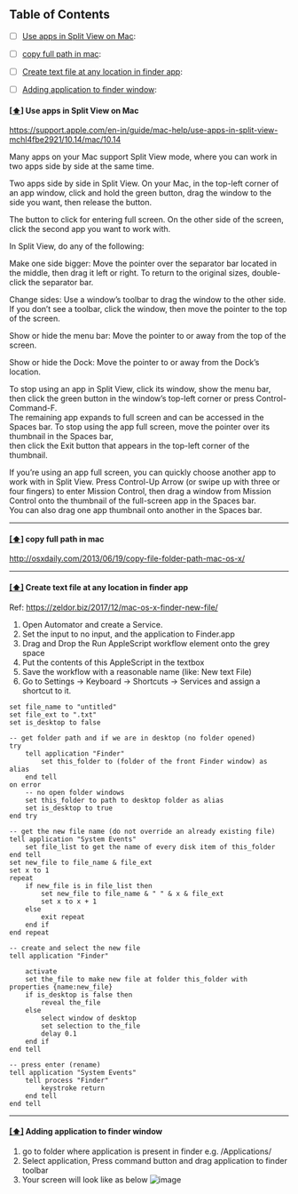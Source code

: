 ## <a name='toc'>Table of Contents</a>
- [ ] [Use apps in Split View on Mac](#split):
- [ ] [copy full path in mac](#copypath):
- [ ] [Create text file at any location in finder app](#textfile):
- [ ] [Adding application to finder window](#addAppFinder):




#### [[⬆]](#toc) <a name='split'>Use apps in Split View on Mac</a>

https://support.apple.com/en-in/guide/mac-help/use-apps-in-split-view-mchl4fbe2921/10.14/mac/10.14

Many apps on your Mac support Split View mode, where you can work in two apps side by side at the same time.

Two apps side by side in Split View.
On your Mac, in the top-left corner of an app window, click and hold the green button, drag the window to the side you want, then release the button.

The button to click for entering full screen.
On the other side of the screen, click the second app you want to work with.

In Split View, do any of the following:

Make one side bigger: Move the pointer over the separator bar located in the middle, then drag it left or right. To return to the original sizes, double-click the separator bar.

Change sides: Use a window’s toolbar to drag the window to the other side. If you don’t see a toolbar, click the window, then move the pointer to the top of the screen.

Show or hide the menu bar: Move the pointer to or away from the top of the screen.

Show or hide the Dock: Move the pointer to or away from the Dock’s location.

To stop using an app in Split View, click its window, show the menu bar, then click the green button in the window’s top-left corner or press Control-Command-F.  
The remaining app expands to full screen and can be accessed in the Spaces bar. To stop using the app full screen, move the pointer over its thumbnail in the Spaces bar,  
then click the Exit button  that appears in the top-left corner of the thumbnail.

If you’re using an app full screen, you can quickly choose another app to work with in Split View. 
Press Control-Up Arrow (or swipe up with three or four fingers) to enter Mission Control, then drag a window from Mission Control onto the thumbnail of the full-screen app in the Spaces bar.  
You can also drag one app thumbnail onto another in the Spaces bar.

-------------------------------------------------------------------------------------------------------------------------------------------------------------------------------------------------------------------------------------------------------------------------------------------------
#### [[⬆]](#toc) <a name='copypath'>copy full path in mac</a>

http://osxdaily.com/2013/06/19/copy-file-folder-path-mac-os-x/

-------------------------------------------------------------------------------------------------------------------------------------------------------------------------------------------------------------------------------------------------------------------------------------------------
#### [[⬆]](#toc) <a name='textfile'>Create text file at any location in finder app</a>

Ref: https://zeldor.biz/2017/12/mac-os-x-finder-new-file/

01. Open Automator and create a Service.  
02. Set the input to no input, and the application to Finder.app   
03. Drag and Drop the Run AppleScript workflow element onto the grey space  
04. Put the contents of this AppleScript in the textbox  
05. Save the workflow with a reasonable name (like: New text File)  
06. Go to Settings -> Keyboard -> Shortcuts -> Services and assign a shortcut to it.  

```applescript
set file_name to "untitled"
set file_ext to ".txt"
set is_desktop to false

-- get folder path and if we are in desktop (no folder opened)
try
	tell application "Finder"
		set this_folder to (folder of the front Finder window) as alias
	end tell
on error
	-- no open folder windows
	set this_folder to path to desktop folder as alias
	set is_desktop to true
end try

-- get the new file name (do not override an already existing file)
tell application "System Events"
	set file_list to get the name of every disk item of this_folder
end tell
set new_file to file_name & file_ext
set x to 1
repeat
	if new_file is in file_list then
		set new_file to file_name & " " & x & file_ext
		set x to x + 1
	else
		exit repeat
	end if
end repeat

-- create and select the new file
tell application "Finder"
	
	activate
	set the_file to make new file at folder this_folder with properties {name:new_file}
	if is_desktop is false then
		reveal the_file
	else
		select window of desktop
		set selection to the_file
		delay 0.1
	end if
end tell

-- press enter (rename)
tell application "System Events"
	tell process "Finder"
		keystroke return
	end tell
end tell
```
-------------------------------------------------------------------------------------------------------------------------------------------------------------------------------------------------------------------------------------------------------------------------------------------------

#### [[⬆]](#toc) <a name='addAppFinder'>Adding application to finder window</a>
1. go to folder where application is present in finder e.g. /Applications/
2. Select application, Press command button and drag application to finder toolbar
3. Your screen will look like as below
![image](https://github.com/dineshbhagat/mac-configurations/blob/master/images/finder-toolbar-customization.png)
